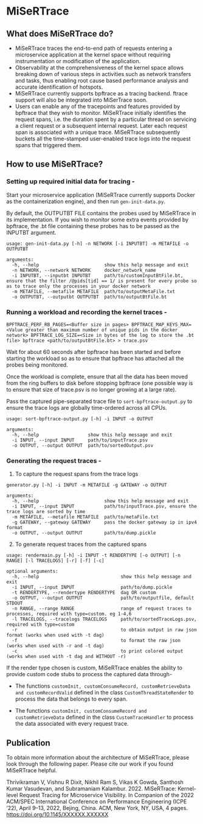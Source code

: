 # MiSeRTrace

## What does MiSeRTrace do?

- MiSeRTrace traces the end-to-end path of requests entering a microservice application at the kernel space without requiring instrumentation or modification of the application. 
- Observability at the comprehensiveness of the kernel space allows breaking down of various steps in activities such as network transfers and tasks, thus enabling root cause based performance analysis and accurate identification of hotspots. 
- MiSeRTrace currently supports bpftrace as a tracing backend. ftrace support will also be integrated into MiSerTrace soon.
- Users can enable any of the tracepoints and features provided by bpftrace that they wish to monitor. MiSeRTrace initially identifies the request spans, i.e. the duration spent by a particular thread on servicing a client request or a subsequent internal request. Later each request span is associated with a unique trace. MiSeRTrace subsequently buckets all the time-stamped user-enabled trace logs into the request spans that triggered them.

## How to use MiSeRTrace?

### Setting up required initial data for tracing -

Start your microservice application (MiSeRTrace currently supports Docker as the containerization engine), and then run `gen-init-data.py`.

By default, the OUTPUTBT FILE contains the probes used by MiSeRTrace in its implementation. If you wish to monitor some extra events provided by bpftrace, the .bt file containing these probes has to be passed as the INPUTBT argument.

```
usage: gen-init-data.py [-h] -n NETWORK [-i INPUTBT] -m METAFILE -o OUTPUTBT

arguments:
  -h, --help                        show this help message and exit
  -n NETWORK, --network NETWORK     docker_network_name
  -i INPUTBT, --inputbt INPUTBT     path/to/customInputBtFile.bt, ensure that the filter /@pids[tid] == 1/ is present for every probe so as to trace only the processes in your docker network
  -m METAFILE, --metafile METAFILE  path/to/outputMetaFile.txt
  -o OUTPUTBT, --outputbt OUTPUTBT  path/to/outputBtFile.bt
```

### Running a workload and recording the kernel traces -

```
BPFTRACE_PERF_RB_PAGES=<Buffer size in pages> BPFTRACE_MAP_KEYS_MAX=<Value greater than maximum number of unique pids in the docker network> BPFTRACE_LOG_SIZE=<Size in bytes of the log to store the .bt file> bpftrace <path/to/outputBtFile.bt> > trace.psv
```

Wait for about 60 seconds after bpftrace has been started and before starting the workload so as to ensure that bpftrace has attached all the probes being monitored.

Once the workload is complete, ensure that all the data has been moved from the ring buffers to disk before stopping bpftrace (one possible way is to ensure that size of trace.psv is no longer growing at a large rate).

Pass the captured pipe-separated trace file to `sort-bpftrace-output.py` to ensure the trace logs are globally time-ordered across all CPUs.

```
usage: sort-bpftrace-output.py [-h] -i INPUT -o OUTPUT

arguments:
  -h, --help                  show this help message and exit
  -i INPUT, --input INPUT     path/to/inputTrace.psv
  -o OUTPUT, --output OUTPUT  path/to/sortedOutput.psv

```

### Generating the request traces -

1) To capture the request spans from the trace logs

```
generator.py [-h] -i INPUT -m METAFILE -g GATEWAY -o OUTPUT

arguments:
  -h, --help                        show this help message and exit
  -i INPUT, --input INPUT           path/to/inputTrace.psv, ensure the trace logs are sorted by time
  -m METAFILE, --metafile METAFILE  path/to/metaFile.txt
  -g GATEWAY, --gateway GATEWAY     pass the docker gateway ip in ipv4 format
  -o OUTPUT, --output OUTPUT        path/to/dump.pickle
```

2) To generate request traces from the captured spans

```
usage: rendermain.py [-h] -i INPUT -t RENDERTYPE [-o OUTPUT] [-n RANGE] [-l TRACELOGS] [-r] [-f] [-c]

optional arguments:
  -h, --help                              show this help message and exit
  -i INPUT, --input INPUT                 path/to/dump.pickle
  -t RENDERTYPE, --rendertype RENDERTYPE  dag OR custom
  -o OUTPUT, --output OUTPUT              path/to/outputfile, default STDOUT
  -n RANGE, --range RANGE                 range of request traces to processes, required with type=custom. eg 1-4,6
  -l TRACELOGS, --tracelogs TRACELOGS     path/to/sortedTraceLogs.psv, required with type=custom
  -r                                      to obtain output in raw json format (works when used with -t dag)
  -f                                      to format the raw json (works when used with -r and -t dag)
  -c                                      to print colored output (works when used with -t dag and WITHOUT -r)
```

If the render type chosen is custom, MiSeRTrace enables the ability to provide custom code stubs to process the captured data through-

- The functions `customInit, customConsumeRecord, customRetrieveData and customRecordValid` defined in the class `CustomThreadStateRender` to process the data that belongs to every span.

- The functions `customInit, customConsumeRecord and customRetrieveData` defined in the class `CustomTraceHandler` to process the data associated with every request trace.

## Publication

To obtain more information about the architecture of MiSeRTrace, please look through the following paper. Please cite our work if you found MiSeRTrace helpful.

Thrivikraman V, Vishnu R Dixit, Nikhil Ram S, Vikas K Gowda, Santhosh Kumar Vasudevan, and Subramaniam Kalambur. 2022. MiSeRTrace: Kernel-level Request Tracing for Microservice Visibility. In Companion of the 2022 ACM/SPEC International Conference on Performance Engineering (ICPE ’22), April 9–13, 2022, Bejing, China. ACM, New York, NY, USA, 4 pages. https://doi.org/10.1145/XXXXXX.XXXXXX

<!-- - Record idle-always-running PIDS of the application
- Record IPs of the running containers
- The resulting file should be in the format should be in the format : `PID Container_Name Container_IP Container_Hash` separated by whitespace

- `trace-cmd record -e sched_switch -e sched_process_exit -e sched_process_fork -e sys_enter_sendto -e sys_exit_sendto -e inet_sock_set_state -e tcp_probe -e sys_enter_recvfrom -e sys_exit_recvfrom -e tcp_rcv_space_adjust -e sys_enter_sendmsg -e sys_exit_sendmsg -e sys_enter_write -e sys_exit_write -e sys_enter_read -e sys_exit_read -e sys_enter_recvmsg -e sys_exit_recvmsg -O norecord-cmd -O norecord-tgid -O event-fork -O function-fork $(get-all-pids socialnetwork_default | awk '{print
f "-P "$1" "}') -C global -c`
- Wait for the alert "Press Ctrl C to stop recording"
- Run the application workload in parallel
- Halt the trace record (with Ctrl C)

```shell
trace-cmd report -R -i <path to trace.dat> | grep -vEi "^cpu" | sed -E 's/,\s*/,/g' > report.txt
``` -->
